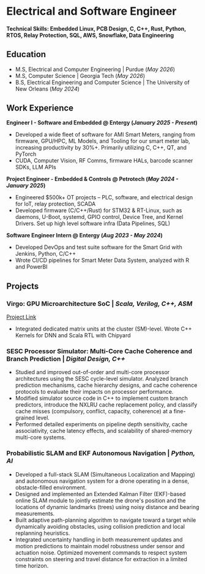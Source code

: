 # Electrical and Software Engineer

#### Technical Skills: Embedded Linux, PCB Design, C, C++, Rust, Python, RTOS, Relay Protection, SQL, AWS, Snowflake, Data Engineering

## Education
- M.S, Electrical and Computer Engineering | Purdue (_May 2026_)       		
- M.S, Computer Science	| Georgia Tech (_May 2026_)	 			        		
- B.S, Electrical Engineering and Computer Science | The University of New Orleans (_May 2024_)

## Work Experience
**Engineer I - Software and Embedded @ Entergy (_January 2025 - Present_)**
- Developed a wide fleet of software for AMI Smart Meters, ranging from firmware, GPU/HPC, ML Models, and Tooling for our smart meter lab, increasing productivity by 30%+. Primarily utilizing C, C++, QT, and PyTorch
- CUDA, Computer Vision, RF Comms, firmware HALs, barcode scanner SDKs, LLM APIs

**Project Engineer - Embedded & Controls @ Petrotech (_May 2024 - January 2025_)**
- Engineered $500k+ OT projects – PLC, software, and electrical design for IoT, relay protection, SCADA
- Developed firmware (C/C++/Rust) for STM32 & RT-Linux, such as daemons, U-Boot, systemd, GPIO control, Device Tree, and Kernel Drivers. Set up high level software infra (Data Pipelines, SQL)

**Software Engineer Intern @ Entergy (_Aug 2023 - May 2024_)**
- Developed DevOps and test suite software for the Smart Grid with Jenkins, Python, C/C++
- Wrote CI/CD pipelines for Smart Meter Data System, analyzed with R and PowerBI


## Projects
### Virgo: GPU Microarchitecture SoC | _Scala, Verilog, C++, ASM_
[Project Link]([https://www.mdpi.com/1424-8220/22/8/3048](https://github.com/ucb-bar/virgo))

- Integrated dedicated matrix units at the cluster (SM)-level. Wrote C++ Kernels for DNN and Scala RTL with Chipyard

### SESC Processor Simulator: Multi-Core Cache Coherence and Branch Prediction | _Digital Design, C++_
- Studied and improved out-of-order and multi-core processor architectures using the SESC cycle-level simulator. Analyzed branch prediction mechanisms, cache hierarchy designs, and cache coherence protocols to evaluate their impacts on processor performance.
- Modified simulator source code in C++ to implement custom branch predictors, introduce the NXLRU cache replacement policy, and classify cache misses (compulsory, conflict, capacity, coherence) at a fine-grained level.
- Performed detailed experiments on pipeline depth sensitivity, cache associativity, cache latency effects, and scalability of shared-memory multi-core systems.

### Probabilistic SLAM and EKF Autonomous Navigation | _Python, AI_
- Developed a full-stack SLAM (Simultaneous Localization and Mapping) and autonomous navigation system for a drone operating in a dense, obstacle-filled environment.
- Designed and implemented an Extended Kalman Filter (EKF)-based online SLAM module to jointly estimate the drone's position and the locations of dynamic landmarks (trees) using noisy distance and bearing measurements.
- Built adaptive path-planning algorithm to navigate toward a target while dynamically avoiding obstacles, using collision prediction and local replanning heuristics.
- Integrated uncertainty handling in both measurement updates and motion predictions to maintain model robustness under sensor and actuation noise. Optimized movement commands to respect system constraints on steering and travel distance for extraction in a limited time horizon.



  

